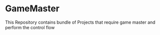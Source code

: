 # GameMaster
This Repository contains bundle of Projects that require game master and perform the control flow 
